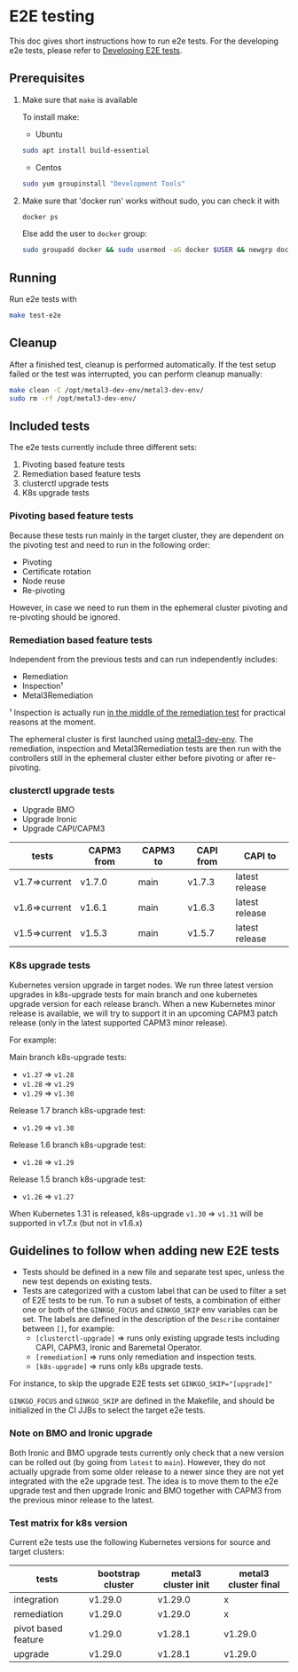 # E2E testing

This doc gives short instructions how to run e2e tests. For the developing e2e
tests, please refer to
[Developing E2E tests](https://cluster-api.sigs.k8s.io/developer/e2e.html).

## Prerequisites

1. Make sure that `make` is available

   To install make:

   - Ubuntu

   ```sh
   sudo apt install build-essential
   ```

   - Centos

   ```sh
   sudo yum groupinstall "Development Tools"
   ```

1. Make sure that 'docker run' works without sudo, you can check it with

   ```sh
   docker ps
   ```

   Else add the user to `docker` group:

   ```sh
   sudo groupadd docker && sudo usermod -aG docker $USER && newgrp docker
   ```

## Running

Run e2e tests with

```sh
make test-e2e
```

## Cleanup

After a finished test, cleanup is performed automatically. If the test setup
failed or the test was interrupted, you can perform cleanup manually:

```sh
make clean -C /opt/metal3-dev-env/metal3-dev-env/
sudo rm -rf /opt/metal3-dev-env/
```

## Included tests

The e2e tests currently include three different sets:

1. Pivoting based feature tests
1. Remediation based feature tests
1. clusterctl upgrade tests
1. K8s upgrade tests

### Pivoting based feature tests

Because these tests run mainly in the target cluster,
they are dependent on the pivoting test and need to run in the following
order:

- Pivoting
- Certificate rotation
- Node reuse
- Re-pivoting

However, in case we need to run them in the ephemeral cluster pivoting and
re-pivoting should be ignored.

### Remediation based feature tests

Independent from the previous tests and can run independently includes:

- Remediation
- Inspection¹
- Metal3Remediation

¹ Inspection is actually run
[in the middle of the remediation test](https://github.com/metal3-io/cluster-api-provider-metal3/blob/8d08f375de93a793f839b42b5ec40e6bebf98664/test/e2e/remediation_test.go#L108)
for practical reasons at the moment.

The ephemeral cluster is first launched using
[metal3-dev-env](https://github.com/metal3-io/metal3-dev-env). The remediation,
inspection and Metal3Remediation tests are then run with the controllers still
in the ephemeral cluster either before pivoting or after re-pivoting.

### clusterctl upgrade tests

- Upgrade BMO
- Upgrade Ironic
- Upgrade CAPI/CAPM3

| tests         | CAPM3 from  | CAPM3 to  | CAPI from  | CAPI to         |
| --------------| ----------- | --------- | ---------- |---------------- |
| v1.7=>current | v1.7.0      | main      | v1.7.3     | latest release  |
| v1.6=>current | v1.6.1      | main      | v1.6.3     | latest release  |
| v1.5=>current | v1.5.3      | main      | v1.5.7     | latest release  |

### K8s upgrade tests

Kubernetes version upgrade in target nodes. We run three latest version
upgrades in k8s-upgrade tests for main branch and one kubernetes upgrade
version for each release branch. When a new Kubernetes minor release is
available, we will try to support it in an upcoming CAPM3 patch release
(only in the latest supported CAPM3 minor release).

For example:

Main branch k8s-upgrade tests:

- `v1.27` => `v1.28`
- `v1.28` => `v1.29`
- `v1.29` => `v1.30`

Release 1.7 branch k8s-upgrade test:

- `v1.29` => `v1.30`

Release 1.6 branch k8s-upgrade test:

- `v1.28` => `v1.29`

Release 1.5 branch k8s-upgrade test:

- `v1.26` => `v1.27`

When Kubernetes 1.31 is released, k8s-upgrade `v1.30` => `v1.31` will be
supported in v1.7.x (but not in v1.6.x)

## Guidelines to follow when adding new E2E tests

- Tests should be defined in a new file and separate test spec, unless the new
  test depends on existing tests.
- Tests are categorized with a custom label that can be used to filter a set of
  E2E tests to be run. To run a subset of tests, a combination of either one or
  both of the `GINKGO_FOCUS` and `GINKGO_SKIP` env variables can be set. The
  labels are defined in the description of the `Describe` container between
  `[]`, for example:
   - `[clusterctl-upgrade]` => runs only existing upgrade tests including CAPI,
CAPM3, Ironic and Baremetal Operator.
   - `[remediation]` => runs only remediation and inspection tests.
   - `[k8s-upgrade]` => runs only k8s upgrade tests.

For instance, to skip the upgrade E2E tests set `GINKGO_SKIP="[upgrade]"`

`GINKGO_FOCUS` and `GINKGO_SKIP` are defined in the Makefile, and should be
initialized in the CI JJBs to select the target e2e tests.

### Note on BMO and Ironic upgrade

Both Ironic and BMO upgrade tests currently only check that a new version can be
rolled out (by going from `latest` to `main`). However, they do not actually
upgrade from some older release to a newer since they are not yet integrated
with the e2e upgrade test. The idea is to move them to the e2e upgrade test and
then upgrade Ironic and BMO together with CAPM3 from the previous minor release
to the latest.

### Test matrix for k8s version

Current e2e tests use the following Kubernetes versions for source and target
clusters:

<!-- markdownlint-disable MD013 -->

| tests               | bootstrap cluster | metal3 cluster init | metal3 cluster final |
| ------------------- | ----------------- | ------------------- | -------------------- |
| integration         | v1.29.0           | v1.29.0             | x                    |
| remediation         | v1.29.0           | v1.29.0             | x                    |
| pivot based feature | v1.29.0           | v1.28.1             | v1.29.0              |
| upgrade             | v1.29.0           | v1.28.1             | v1.29.0              |

<!-- markdownlint-enable MD013 -->
